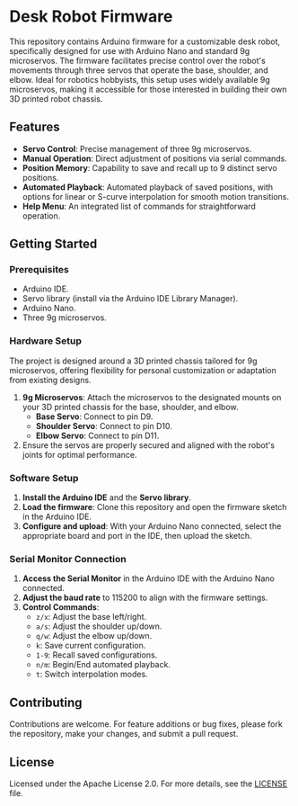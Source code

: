 # Desk Robot Firmware

This repository contains Arduino firmware for a customizable desk robot, specifically designed for use with Arduino Nano and standard 9g microservos. The firmware facilitates precise control over the robot's movements through three servos that operate the base, shoulder, and elbow. Ideal for robotics hobbyists, this setup uses widely available 9g microservos, making it accessible for those interested in building their own 3D printed robot chassis.

## Features

- **Servo Control**: Precise management of three 9g microservos.
- **Manual Operation**: Direct adjustment of positions via serial commands.
- **Position Memory**: Capability to save and recall up to 9 distinct servo positions.
- **Automated Playback**: Automated playback of saved positions, with options for linear or S-curve interpolation for smooth motion transitions.
- **Help Menu**: An integrated list of commands for straightforward operation.

## Getting Started

### Prerequisites

- Arduino IDE.
- Servo library (install via the Arduino IDE Library Manager).
- Arduino Nano.
- Three 9g microservos.

### Hardware Setup

The project is designed around a 3D printed chassis tailored for 9g microservos, offering flexibility for personal customization or adaptation from existing designs.

1. **9g Microservos**: Attach the microservos to the designated mounts on your 3D printed chassis for the base, shoulder, and elbow.
    - **Base Servo**: Connect to pin D9.
    - **Shoulder Servo**: Connect to pin D10.
    - **Elbow Servo**: Connect to pin D11.
2. Ensure the servos are properly secured and aligned with the robot's joints for optimal performance.

### Software Setup

1. **Install the Arduino IDE** and the **Servo library**.
2. **Load the firmware**: Clone this repository and open the firmware sketch in the Arduino IDE.
3. **Configure and upload**: With your Arduino Nano connected, select the appropriate board and port in the IDE, then upload the sketch.

### Serial Monitor Connection

1. **Access the Serial Monitor** in the Arduino IDE with the Arduino Nano connected.
2. **Adjust the baud rate** to 115200 to align with the firmware settings.
3. **Control Commands**:
    - `z/x`: Adjust the base left/right.
    - `a/s`: Adjust the shoulder up/down.
    - `q/w`: Adjust the elbow up/down.
    - `k`: Save current configuration.
    - `1-9`: Recall saved configurations.
    - `n/m`: Begin/End automated playback.
    - `t`: Switch interpolation modes.

## Contributing

Contributions are welcome. For feature additions or bug fixes, please fork the repository, make your changes, and submit a pull request.

## License

Licensed under the Apache License 2.0. For more details, see the [LICENSE](LICENSE) file.
